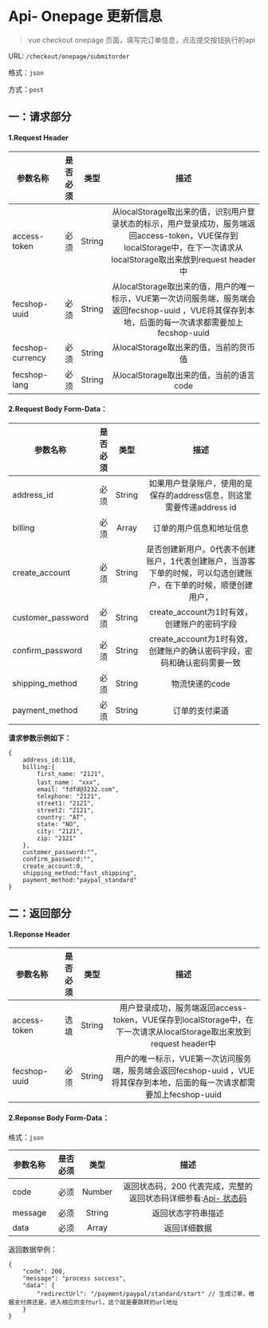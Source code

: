 Api- Onepage 更新信息
================

> vue checkout onepage 页面，填写完订单信息，点击提交按钮执行的api

URL: `/checkout/onepage/submitorder`

格式：`json`

方式：`post`


一：请求部分
---------

#### 1.Request Header


| 参数名称          | 是否必须    |  类型        |  描述     |
| ------------------| -----:      | :----:       |:----:     |
| access-token      | 必须        |   String     | 从localStorage取出来的值，识别用户登录状态的标示，用户登录成功，服务端返回access-token，VUE保存到localStorage中，在下一次请求从localStorage取出来放到request header中   |
| fecshop-uuid      | 必须        |   String     | 从localStorage取出来的值，用户的唯一标示，VUE第一次访问服务端，服务端会返回fecshop-uuid ，VUE将其保存到本地，后面的每一次请求都需要加上fecshop-uuid    |
| fecshop-currency  | 必须        |   String     | 从localStorage取出来的值，当前的货币值  |
| fecshop-lang      | 必须        |   String     | 从localStorage取出来的值，当前的语言code  |


#### 2.Request Body Form-Data：


| 参数名称          | 是否必须    |  类型       |  描述     |
| ----------------  | -----:      | :----:      |:----:     |
| address_id        | 必须        |   String    | 如果用户登录账户，使用的是保存的address信息，则这里需要传递address id   |
| billing           | 必须        |   Array     | 订单的用户信息和地址信息   |
| create_account    | 必须        |   String    |  是否创建新用户。0代表不创建账户，1代表创建账户，当游客下单的时候，可以勾选创建账户，在下单的时候，顺便创建用户， |
| customer_password | 必须        |   String    | create_account为1时有效，创建账户的密码字段    |
| confirm_password  | 必须        |   String    | create_account为1时有效，创建账户的确认密码字段，密码和确认密码需要一致    |
| shipping_method   | 必须        |   String    | 物流快递的code  |
| payment_method    | 必须        |   String    | 订单的支付渠道  |


**请求参数示例如下：**

```
{
    address_id:118,
    billing:{
        first_name: "2121",        
        last_name： "xxx",
        email: "fdfd@3232.com",
        telephone: "2121",
        street1: "2121",
        street2: "2121",
        country: "AT",
        state: "NO",
        city: "2121",
        zip: "2121"
    },
    customer_password:"",
    confirm_password:"",
    create_account:0,
    shipping_method:"fast_shipping",
    payment_method:"paypal_standard"
}
```

二：返回部分
----------

#### 1.Reponse Header

| 参数名称          | 是否必须    |  类型        |  描述     |
| ------------------| -----:      | :----:       |:----:     |
| access-token      | 选填        |   String     | 用户登录成功，服务端返回access-token，VUE保存到localStorage中，在下一次请求从localStorage取出来放到request header中   |
| fecshop-uuid      | 必须        |   String     | 用户的唯一标示，VUE第一次访问服务端，服务端会返回fecshop-uuid ，VUE将其保存到本地，后面的每一次请求都需要加上fecshop-uuid    |

#### 2.Reponse Body Form-Data：

格式：`json`

| 参数名称        | 是否必须    |  类型       |  描述        |
| ----------------| -----:      | :----:      |:----:        | 
| code            | 必须        |   Number    | 返回状态码，200 代表完成，完整的返回状态码详细参看:[Api- 状态码](fecshop-server-return-code.md) |
| message         | 必须        |   String    | 返回状态字符串描述  |
| data            | 必须        |   Array     | 返回详细数据        |

返回数据举例：

```
{
    "code": 200,
    "message": "process success",
    "data": {
        "redirectUrl": "/payment/paypal/standard/start" // 生成订单，根据支付房还是，进入相应的支付url，这个就是要跳转的url地址
    }
}
```